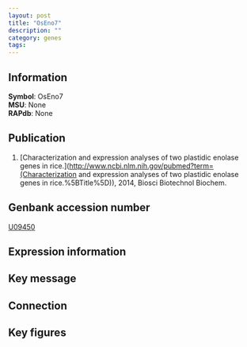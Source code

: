 ```yaml
---
layout: post
title: "OsEno7"
description: ""
category: genes
tags: 
---
```


## Information
__Symbol__: OsEno7  
__MSU__: None  
__RAPdb__: None  

## Publication
1. [Characterization and expression analyses of two plastidic enolase genes in rice.](http://www.ncbi.nlm.nih.gov/pubmed?term=(Characterization and expression analyses of two plastidic enolase genes in rice.%5BTitle%5D)), 2014, Biosci Biotechnol Biochem.

## Genbank accession number
[U09450](http://www.ncbi.nlm.nih.gov/nuccore/U09450)

## Expression information

## Key message

## Connection

## Key figures


